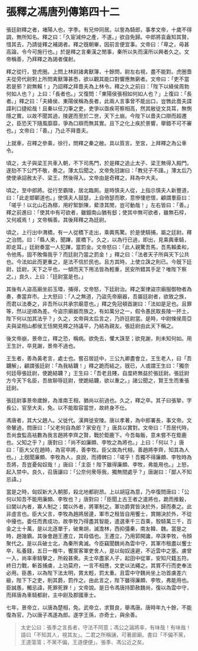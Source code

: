 # 張釋之馮唐列傳第四十二

張廷尉釋之者，堵陽人也，字季。有兄仲同居。以訾為騎郎，事孝文帝，十歲不得調，無所知名。釋之曰：「久宦減仲之產，不遂。」欲自免歸。中郎將袁盎知其賢，惜其去，乃請徙釋之補謁者。釋之旣朝畢，因前言便宜事。文帝曰：「卑之，毋甚高論，令今可施行也。」於是釋之言秦漢之閒事，秦所以失而漢所以興者久之。文帝稱善，乃拜釋之為謁者僕射。

釋之從行，登虎圈。上問上林尉諸禽獸簿，十餘問，尉左右視，盡不能對。虎圈嗇夫從旁代尉對上所問禽獸簿甚悉，欲以觀其能口對響應無窮者。文帝曰：「吏不當若是邪？尉無賴！」乃詔釋之拜嗇夫為上林令。釋之久之前曰：「陛下以絳侯周勃何如人也？」上曰：「長者也。」又復問：「東陽侯張相如何如人也？」上復曰：「長者。」釋之曰：「夫絳侯、東陽侯稱為長者，此兩人言事曾不能出口，豈斆此嗇夫諜諜利口捷給哉！且秦以任刀筆之吏，吏爭以亟疾苛察相高，然其敝徒文具耳，無惻隱之實。以故不聞其過，陵遲而至於二世，天下土崩。今陛下以嗇夫口辯而超遷之，臣恐天下隨風靡靡，爭為口辯而無其實。且下之化上疾於景響，舉錯不可不審也。」文帝曰：「善。」乃止不拜嗇夫。

上就車，召釋之參乘，徐行，問釋之秦之敝。具以質言。至宮，上拜釋之為公車令。

頃之，太子與梁王共車入朝，不下司馬門，於是釋之追止太子、梁王無得入殿門。遂劾不下公門不敬，奏之。薄太后聞之，文帝免冠謝曰：「教兒子不謹。」薄太后乃使使承詔赦太子、梁王，然後得入。文帝由是奇釋之，拜為中大夫。

頃之，至中郎將。從行至霸陵，居北臨厠。是時慎夫人從，上指示慎夫人新豐道，曰：「此走邯鄲道也。」使慎夫人鼓瑟，上自倚瑟而歌，意慘悽悲懷，顧謂羣臣曰：「嗟乎！以北山石為槨，用紵絮斮陳，蕠漆其閒，豈可動哉！」左右皆曰：「善。」釋之前進曰：「使其中有可欲者，雖錮南山猶有郄；使其中無可欲者，雖無石椁，又何戚焉！」文帝稱善。其後拜釋之為廷尉。

頃之，上行出中渭橋，有一人從穚下走出，乘輿馬驚。於是使騎捕，屬之廷尉。釋之治問。曰：「縣人來，聞蹕，匿橋下。久之，以為行已過，即出，見乘輿車騎，即走耳。」廷尉奏當一人犯蹕，當罰金。文帝怒曰：「此人親驚吾馬，吾馬賴柔和，令他馬，固不敗傷我乎？而廷尉乃當之罰金！」釋之曰：「法者天子所與天下公共也。今法如此而更重之，是法不信於民也。且方其時，上使立誅之則已。今旣下廷尉，廷尉，天下之平也，一傾而天下用法皆為輕重，民安所錯其手足？唯陛下察之。」良久，上曰：「廷尉當是也。」

其後有人盜高廟坐前玉環，捕得，文帝怒，下廷尉治。釋之案律盜宗廟服御物者為奏，奏當弃市。上大怒曰：「人之無道，乃盜先帝廟器，吾屬廷尉者，欲致之族，而君以法奏之，非吾所以共承宗廟意也。」釋之免冠頓首謝曰：「法如是足也。且罪等，然以逆順為差。今盜宗廟器而族之，有如萬分之一，假令愚民取長陵一抔土，陛下何以加其法乎？」久之，文帝與太后言之，乃許廷尉當。是時，中尉條侯周亞夫與梁相山都侯王恬開見釋之持議平，乃結為親友。張廷尉由此天下稱之。

後文帝崩，景帝立，釋之恐，稱病。欲免去，懼大誅至；欲見謝，則未知何如。用王生計，卒見謝，景帝不過也。

王生者，善為黃老言，處士也。嘗召居廷中，三公九卿盡會立，王生老人，曰「吾韤解」，顧謂張廷尉：「為我結韤！」釋之跪而結之。旣已，人或謂王生曰：「獨奈何廷辱張廷尉，使跪結韤？」王生曰：「吾老且賤，自度終無益於張廷尉。張廷尉方今天下名臣，吾故聊辱廷尉，使跪結韤，欲以重之。」諸公聞之，賢王生而重張廷尉。

張廷尉事景帝歲餘，為淮南王相，猶尚以前過也。久之，釋之卒。其子曰張摯，字長公，官至大夫，免。以不能取容當世，故終身不仕。

馮唐者，其大父趙人。父徙代。漢興徙安陵。唐以孝著，為中郎署長，事文帝。文帝輦過，問唐曰：「父老何自為郎？家安在？」唐具以實對。文帝曰：「吾居代時，吾尚食監高袪數為我言趙將李齊之賢，戰於鉅鹿下。今吾每飯，意未嘗不在鉅鹿也。父知之乎？」唐對曰：「尚不如廉頗、李牧之為將也。」上曰：「何以？」唐曰：「臣大父在趙時，為官卒將，善李牧。臣父故為代相，善趙將李齊，知其為人也。」上旣聞廉頗、李牧為人，良說，而搏髀曰：「嗟乎！吾獨不得廉頗、李牧時為吾將，吾豈憂匈奴哉！」唐曰：「主臣！陛下雖得廉頗、李牧，弗能用也。」上怒，起入禁中。良久，召唐讓曰：「公奈何衆辱我，獨無間處乎？」唐謝曰：「鄙人不知忌諱。」

當是之時，匈奴新大入朝那，殺北地都尉昂。上以胡寇為意，乃卒復問唐曰：「公何以知吾不能用廉頗、李牧也？」唐對曰：「臣聞上古王者之遣將也，跪而推轂，曰閫以內者，寡人制之；閫以外者，將軍制之。軍功爵賞皆決於外，歸而奏之。此非虛言也。臣大父言，李牧為趙將居邊，軍市之租皆自用饗士，賞賜決於外，不從中擾也。委任而責成功，故李牧乃得盡其智能，遣選車千三百乘，彀騎萬三千，百金之士十萬，是以北逐單于，破東胡，滅澹林，西抑彊秦，南友韓、魏。當是之時，趙幾霸。其後會趙王遷立，其母倡也。王遷立，乃用郭開讒，卒誅李牧，令顏聚代之。是以兵破士北，為秦所禽滅。今臣竊聞魏尚為雲中守，其軍市租盡以饗士卒，私養錢，五日一椎牛，饗賔客軍吏舍人，是以匈奴遠避，不近雲中之塞。虜曾一入，尚率車騎擊之，所殺甚衆。夫士卒盡家人子，起田中從軍，安知尺籍五符。終日力戰，斬首捕虜，上功莫府，一言不相應，文吏以法繩之。其賞不行而吏奉法必用。臣愚，以為陛下法太明，賞太輕，罰太重。且雲中守魏尚坐上功首虜差六級，陛下下之吏，削其爵，罰作之。由此言之，陛下雖得廉頗、李牧，弗能用也。臣誠愚，觸忌諱，死罪死罪！」文帝說。是日令馮唐持節赦魏尚，復以為雲中守，而拜唐為車騎都尉，主中尉及郡國車士。

七年，景帝立，以唐為楚相，免。武帝立，求賢良，舉馮唐。唐時年九十餘，不能復為官，乃以唐子馮遂為郎。遂字王孫，亦奇士，與余善。



> 太史公曰：張季之言長者，守法不阿意；馮公之論將率，有味哉！有味哉！語曰「不知其人，視其友」。二君之所稱誦，可著廊廟。書曰「不偏不黨，王道蕩蕩；不黨不偏，王道便便」。張季、馮公近之矣。
